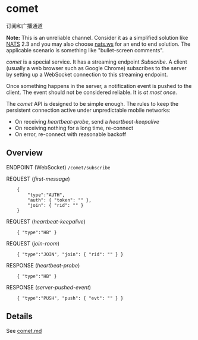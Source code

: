 # comet

订阅和广播通道

**Note:** This is an unreliable channel. Consider it as a simplified solution like [NATS](https://github.com/nats-io/nats-server) 2.3 and you may also choose [nats.ws](https://github.com/nats-io/nats.ws) for an end to end solution. The applicable scenario is something like "bullet-screen comments".

*comet* is a special service. It has a streaming endpoint *Subscribe*.
A client (usually a web browser such as Google Chrome) subscribes to the server by setting up a WebSocket connection to this streaming endpoint.

Once something happens in the server, a notification event is pushed to the client. The event should not be considered reliable. It is *at most once*.

The *comet* API is designed to be simple enough. The rules to keep the persistent connection active under unpredictable mobile networks:

- On receiving *heartbeat-probe*, send a *heartbeat-keepalive*
- On receiving nothing for a long time, re-connect
- On error, re-connect with reasonable backoff

## Overview

ENDPOINT (WebSocket)
    `/comet/subscribe`

REQUEST (*first-message*)
```
    {
        "type":"AUTH",
        "auth": { "token": "" },
        "join": { "rid": "" }
    }
```

REQUEST (*heartbeat-keepalive*)
```
    { "type":"HB" }
```

REQUEST (*join-room*)
```
    { "type":"JOIN", "join": { "rid": "" } }
```

RESPONSE (*heartbeat-probe*)
```
    { "type":"HB" }
```

RESPONSE (*server-pushed-event*)
```
    { "type":"PUSH", "push": { "evt": "" } }
```

## Details

See [comet.md](comet.md)
